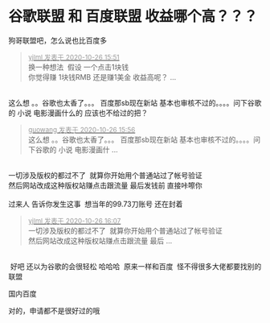 # 谷歌联盟 和 百度联盟 收益哪个高？？？


狗哥联盟吧，怎么说也比百度多

<div class="quote"><blockquote><font size="2"><a href="https://www.hostloc.com/forum.php?mod=redirect&amp;goto=findpost&amp;pid=9354475&amp;ptid=758625" target="_blank"><font color="#999999">yjlml 发表于 2020-10-26 15:51</font></a></font><br />
换一种想法&nbsp;&nbsp;假设 一个点击1块钱 <br />
你觉得赚 1块钱RMB 还是赚1美金 收益高呢？ ...</blockquote></div><br />
这么想 。。谷歌也太香了。。。 百度那sb现在新站 基本也审核不过的。。。。问下谷歌的 小说 电影漫画什么的 应该也不给过的把？

<div class="quote"><blockquote><font size="2"><a href="https://www.hostloc.com/forum.php?mod=redirect&amp;goto=findpost&amp;pid=9354498&amp;ptid=758625" target="_blank"><font color="#999999">guowang 发表于 2020-10-26 15:56</font></a></font><br />
这么想 。。谷歌也太香了。。。 百度那sb现在新站 基本也审核不过的。。。。问下谷歌的 小说 电影漫画什 ...</blockquote></div><br />
一切涉及版权的都过不了&nbsp;&nbsp;就算你开始用个普通站过了帐号验证 <br />
然后网站改成这种版权站赚点击跟流量 最后发钱前 直接咔嚓你 <br />
<br />
过来人 告诉你发生这事&nbsp;&nbsp;想当年的99.73刀账号 还在封着<img src="static/image/smiley/yct/003.gif" smilieid="50" border="0" alt="" /><img src="static/image/smiley/yct/003.gif" smilieid="50" border="0" alt="" />

<div class="quote"><blockquote><font size="2"><a href="https://www.hostloc.com/forum.php?mod=redirect&amp;goto=findpost&amp;pid=9354557&amp;ptid=758625" target="_blank"><font color="#999999">yjlml 发表于 2020-10-26 16:07</font></a></font><br />
一切涉及版权的都过不了&nbsp;&nbsp;就算你开始用个普通站过了帐号验证 <br />
然后网站改成这种版权站赚点击跟流量 最后 ...</blockquote></div><br />
<img src="static/image/smiley/default/shocked.gif" smilieid="6" border="0" alt="" /> 好吧 还以为谷歌的会很轻松 哈哈哈&nbsp;&nbsp;原来一样和百度&nbsp;&nbsp;怪不得很多大佬都要找别的联盟

国内百度

对的，申请都不是很好过的哦
